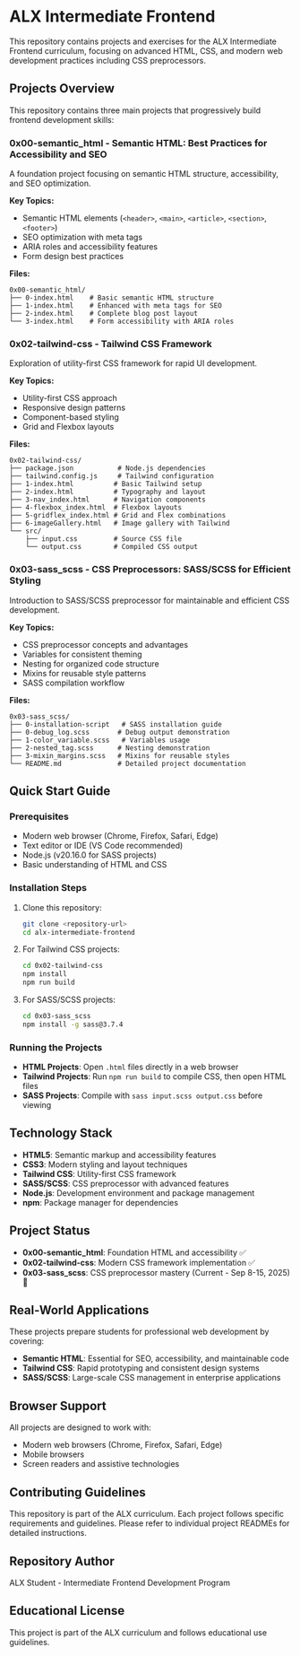 # ALX Intermediate Frontend

This repository contains projects and exercises for the ALX Intermediate Frontend curriculum, focusing on advanced HTML, CSS, and modern web development practices including CSS preprocessors.

## Projects Overview

This repository contains three main projects that progressively build frontend development skills:

### 0x00-semantic_html - Semantic HTML: Best Practices for Accessibility and SEO

A foundation project focusing on semantic HTML structure, accessibility, and SEO optimization.

**Key Topics:**

- Semantic HTML elements (`<header>`, `<main>`, `<article>`, `<section>`, `<footer>`)
- SEO optimization with meta tags
- ARIA roles and accessibility features
- Form design best practices

**Files:**

```text
0x00-semantic_html/
├── 0-index.html    # Basic semantic HTML structure
├── 1-index.html    # Enhanced with meta tags for SEO
├── 2-index.html    # Complete blog post layout
└── 3-index.html    # Form accessibility with ARIA roles
```

### 0x02-tailwind-css - Tailwind CSS Framework

Exploration of utility-first CSS framework for rapid UI development.

**Key Topics:**

- Utility-first CSS approach
- Responsive design patterns
- Component-based styling
- Grid and Flexbox layouts

**Files:**

```text
0x02-tailwind-css/
├── package.json           # Node.js dependencies
├── tailwind.config.js     # Tailwind configuration
├── 1-index.html          # Basic Tailwind setup
├── 2-index.html          # Typography and layout
├── 3-nav_index.html      # Navigation components
├── 4-flexbox_index.html  # Flexbox layouts
├── 5-gridflex_index.html # Grid and Flex combinations
├── 6-imageGallery.html   # Image gallery with Tailwind
└── src/
    ├── input.css         # Source CSS file
    └── output.css        # Compiled CSS output
```

### 0x03-sass_scss - CSS Preprocessors: SASS/SCSS for Efficient Styling

Introduction to SASS/SCSS preprocessor for maintainable and efficient CSS development.

**Key Topics:**

- CSS preprocessor concepts and advantages
- Variables for consistent theming
- Nesting for organized code structure
- Mixins for reusable style patterns
- SASS compilation workflow

**Files:**

```text
0x03-sass_scss/
├── 0-installation-script   # SASS installation guide
├── 0-debug_log.scss       # Debug output demonstration
├── 1-color_variable.scss   # Variables usage
├── 2-nested_tag.scss      # Nesting demonstration
├── 3-mixin_margins.scss   # Mixins for reusable styles
└── README.md              # Detailed project documentation
```

## Quick Start Guide

### Prerequisites

- Modern web browser (Chrome, Firefox, Safari, Edge)
- Text editor or IDE (VS Code recommended)
- Node.js (v20.16.0 for SASS projects)
- Basic understanding of HTML and CSS

### Installation Steps

1. Clone this repository:

   ```bash
   git clone <repository-url>
   cd alx-intermediate-frontend
   ```

2. For Tailwind CSS projects:

   ```bash
   cd 0x02-tailwind-css
   npm install
   npm run build
   ```

3. For SASS/SCSS projects:

   ```bash
   cd 0x03-sass_scss
   npm install -g sass@3.7.4
   ```

### Running the Projects

- **HTML Projects**: Open `.html` files directly in a web browser
- **Tailwind Projects**: Run `npm run build` to compile CSS, then open HTML files
- **SASS Projects**: Compile with `sass input.scss output.css` before viewing

## Technology Stack

- **HTML5**: Semantic markup and accessibility features
- **CSS3**: Modern styling and layout techniques
- **Tailwind CSS**: Utility-first CSS framework
- **SASS/SCSS**: CSS preprocessor with advanced features
- **Node.js**: Development environment and package management
- **npm**: Package manager for dependencies

## Project Status

- **0x00-semantic_html**: Foundation HTML and accessibility ✅
- **0x02-tailwind-css**: Modern CSS framework implementation ✅
- **0x03-sass_scss**: CSS preprocessor mastery (Current - Sep 8-15, 2025) 🚧

## Real-World Applications

These projects prepare students for professional web development by covering:

- **Semantic HTML**: Essential for SEO, accessibility, and maintainable code
- **Tailwind CSS**: Rapid prototyping and consistent design systems
- **SASS/SCSS**: Large-scale CSS management in enterprise applications

## Browser Support

All projects are designed to work with:

- Modern web browsers (Chrome, Firefox, Safari, Edge)
- Mobile browsers
- Screen readers and assistive technologies

## Contributing Guidelines

This repository is part of the ALX curriculum. Each project follows specific requirements and guidelines. Please refer to individual project READMEs for detailed instructions.

## Repository Author

ALX Student - Intermediate Frontend Development Program

## Educational License

This project is part of the ALX curriculum and follows educational use guidelines.
